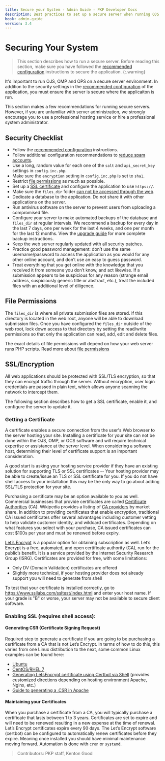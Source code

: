 ```yaml
---
title: Secure your System - Admin Guide - PKP Developer Docs
description: Best practices to set up a secure server when running OJS, OMP or OPS.
book: admin-guide
version: 3.4
---
```


# Securing Your System

> This section describes how to run a secure server. Before reading this section, make sure you have followed the [recommended configuration](./deploy) instructions to secure the application.
{:.warning}

It's important to run OJS, OMP and OPS on a secure server environment. In addition to the security settings in the [recommended configuration](./deploy) of the application, you must ensure the server is secure where the applicaiton is run.

This section makes a few recommendations for running secure servers. However, if you are unfamiliar with server administration, we strongly encourage you to use a professional hosting service or hire a professional system administrator.

## Security Checklist

- Follow the [recommended configuration](./deploy) instructions.
- Follow additional configuration recommendations to [reduce spam accounts](./deploy-users).
- Use a long, random value for each one of the `salt` and `api_secret_key` settings in `config.inc.php`.
- Make sure the `encryption` setting in `config.inc.php` is set to `sha1`.
- Restrict [file permissions](#file-permissions) as much as possible.
- Set up a [SSL certificate](#sslencryption) and configure the application to use `https://`.
- Make sure the `files_dir` folder [can not be accessed through the web](#file-permissions).
- Dedicate a database to the application. Do not share it with other applications on the server.
- Run antivirus software on the server to prevent users from uploading a compromised file.
- Configure your server to make automated backups of the database and `files_dir` at regular intervals. We recommend a backup for every day in the last 7 days, one per week for the last 4 weeks, and one per month for the last 12 months. View the [upgrade guide](/dev/upgrade-guide/en/) for more complete backup instructions.
- Keep the web server regularly updated with all security patches.
- Practice good password management: don’t use the same username/password to access the application as you would for any other online account, and don’t use an easy to guess password.
- Treat everything that you get online with the knowledge that you received it from someone you don’t know, and act likewise. If a submission appears to be suspicious for any reason (strange email address, suspiciously generic title or abstract, etc.), treat the included files with an additional level of diligence.

## File Permissions

The `files_dir` is where all private submission files are stored. If this directory is located in the web root, anyone will be able to download submission files. Once you have configured the `files_dir` outside of the web root, lock down access to that directory by setting the read/write permissions so that only the application can read, add, edit and delete files.

The exact details of file permissions will depend on how your web server runs PHP scripts. Read more about [file permissions](./troubleshooting#configuring-file-permissions)

## SSL/Encryption

All web applications should be protected with SSL/TLS encryption, so that they can encrypt traffic through the server. Without encryption, user login credentials are passed in plain text, which allows anyone scanning the network to intercept them.

The following section describes how to get a SSL certificate, enable it, and configure the server to update it.

### Getting a Certificate

A certificate enables a secure connection from the user's Web browser to the server hosting your site.  Installing a certificate for your site can not be done within the OJS, OMP, or OCS software and will require technical expertise or assistance at the server level.  When considering a software host, determining their level of certificate support is an important consideration.

A good start is asking your hosting service provider if they have an existing solution for supporting TLS or SSL certificates -- Your hosting provider may be able to create/issue an TLS or SSL certificate for you. If you do not have shell access to your installation this may be the only way to go about adding SSL/TLS protection for your site.

Purchasing a certificate may be an option available to you as well. Commercial businesses that provide certificates are called [Certificate Authorities](https://en.wikipedia.org/wiki/Certificate_authority) (CA). Wikipedia provides a listing of [CA providers](https://en.wikipedia.org/wiki/Certificate_authority#Providers) by market share. In addition to providing certificates that enable encryption, traditional CA issued certificates offer several advantages including customer vetting to help validate customer identity, and wildcard certificates. Depending on what features you select with your purchase, CA issued certificates can cost $100s per year and must be renewed before expiry.

[Let’s Encrypt](https://letsencrypt.org/) is a popular option for obtaining subscription as well. Let’s Encrypt is a free, automated, and open certificate authority (CA), run for the public’s benefit. It is a service provided by the Internet Security Research Group (ISRG). Certificates are provided for free, with some limitations:

* Only DV (Domain Validation) certificates are offered
* Slightly more technical, if your hosting provider does not already support you will need to generate from shell

To test that your certificate is installed correctly, go to https://www.ssllabs.com/ssltest/index.html and enter your host name. If your grade is "B" or worse, your server may not be available to secure client software.

### Enabling SSL (requires shell access):

#### Generating CSR (Certificate Signing Request)

Required step to generate a certificate if you are going to be purchasing a certificate from a CA that is not Let’s Encrypt. In terms of how to do this, this varies from one Linux distribution to the next, some common Linux examples can be found here:
* [Ubuntu](https://www.digitalocean.com/community/tutorials/how-to-create-a-ssl-certificate-on-apache-for-ubuntu-14-04)
* [CentOS/RHEL 7](https://www.digitalocean.com/community/tutorials/how-to-secure-apache-with-let-s-encrypt-on-centos-7)
* [Generating LetsEncrypt certificate using Certbot via Shell](https://certbot.eff.org/) (provides customized directions depending on hosting environment Apache, Nginx, etc.)
* [Guide to generating a .CSR in Apache](https://www.alphassl.com/support/create-csr/apache.html)

#### Maintaining your Certificates

When you purchase a certificate from a CA, you will typically purchase a certificate that lasts between 1 to 3 years. Certificates are set to expire and will need to be renewed resulting in a new expense at the time of renewal. Let’s Encrypt certificates expire every 90 days. The Let’s Encrypt software (certbot) can be configured to automatically renew certificates before they expire. Meaning once installed you should have minimal maintenance moving forward. Automation is done with `cron` or `systemd`.

> Contributors: PKP staff, Kenton Good

